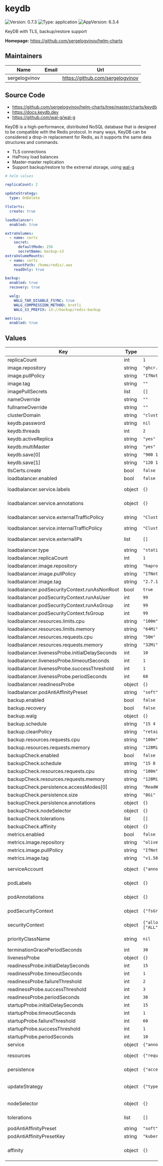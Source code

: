 # keydb

![Version: 0.7.3](https://img.shields.io/badge/Version-0.7.3-informational?style=flat-square) ![Type: application](https://img.shields.io/badge/Type-application-informational?style=flat-square) ![AppVersion: 6.3.4](https://img.shields.io/badge/AppVersion-6.3.4-informational?style=flat-square)

KeyDB with TLS, backup/restore support

**Homepage:** <https://github.com/sergelogvinov/helm-charts>

## Maintainers

| Name | Email | Url |
| ---- | ------ | --- |
| sergelogvinov |  | <https://github.com/sergelogvinov> |

## Source Code

* <https://github.com/sergelogvinov/helm-charts/tree/master/charts/keydb>
* <https://docs.keydb.dev>
* <https://github.com/wal-g/wal-g>

KeyDB is a high-performance, distributed NoSQL database that is designed to be compatible with the Redis protocol. In many ways, KeyDB can be considered a drop-in replacement for Redis, as it supports the same data structures and commands.

* TLS connections
* HaProxy load balances
* Master-master replication
* Support backup/restore to the extrernal storage, using [wal-g](https://github.com/wal-g)

```yaml
# helm values

replicaCount: 2

updateStrategy:
  type: OnDelete

tlsCerts:
  create: true

loadbalancer:
  enabled: true

extraVolumes:
  - name: certs
    secret:
      defaultMode: 256
      secretName: backup-s3
extraVolumeMounts:
  - name: certs
    mountPath: /home/redis/.aws
    readOnly: true

backup:
  enabled: true
  recovery: true

  walg:
    WALG_TAR_DISABLE_FSYNC: true
    WALG_COMPRESSION_METHOD: brotli
    WALG_S3_PREFIX: s3://backup/redis-backup

metrics:
  enabled: true
```

## Values

| Key | Type | Default | Description |
|-----|------|---------|-------------|
| replicaCount | int | `1` |  |
| image.repository | string | `"ghcr.io/sergelogvinov/keydb"` |  |
| image.pullPolicy | string | `"IfNotPresent"` |  |
| image.tag | string | `""` |  |
| imagePullSecrets | list | `[]` |  |
| nameOverride | string | `""` |  |
| fullnameOverride | string | `""` |  |
| clusterDomain | string | `"cluster.local"` |  |
| keydb.password | string | `nil` |  |
| keydb.threads | int | `2` |  |
| keydb.activeReplica | string | `"yes"` |  |
| keydb.multiMaster | string | `"yes"` |  |
| keydb.save[0] | string | `"900 1"` |  |
| keydb.save[1] | string | `"120 100000"` |  |
| tlsCerts.create | bool | `false` |  |
| loadbalancer.enabled | bool | `false` |  |
| loadbalancer.service.labels | object | `{}` | Extra labels for load balancer service. ref: https://kubernetes.io/docs/concepts/overview/working-with-objects/labels/ |
| loadbalancer.service.annotations | object | `{}` | Extra annotations for load balancer service. ref: https://kubernetes.io/docs/concepts/overview/working-with-objects/annotations/ |
| loadbalancer.service.externalTrafficPolicy | string | `"Cluster"` | Traffic policies. ref: https://kubernetes.io/docs/reference/networking/virtual-ips/#traffic-policies |
| loadbalancer.service.internalTrafficPolicy | string | `"Cluster"` |  |
| loadbalancer.service.externalIPs | list | `[]` | Services external IPs. ref: https://kubernetes.io/docs/concepts/services-networking/service/#external-ips |
| loadbalancer.type | string | `"static"` | Type of loadbalancer. Can be dynamic or static |
| loadbalancer.replicaCount | int | `1` |  |
| loadbalancer.image.repository | string | `"haproxy"` |  |
| loadbalancer.image.pullPolicy | string | `"IfNotPresent"` |  |
| loadbalancer.image.tag | string | `"2.7.10-alpine3.18"` |  |
| loadbalancer.podSecurityContext.runAsNonRoot | bool | `true` |  |
| loadbalancer.podSecurityContext.runAsUser | int | `99` |  |
| loadbalancer.podSecurityContext.runAsGroup | int | `99` |  |
| loadbalancer.podSecurityContext.fsGroup | int | `99` |  |
| loadbalancer.resources.limits.cpu | string | `"100m"` |  |
| loadbalancer.resources.limits.memory | string | `"64Mi"` |  |
| loadbalancer.resources.requests.cpu | string | `"50m"` |  |
| loadbalancer.resources.requests.memory | string | `"32Mi"` |  |
| loadbalancer.livenessProbe.initialDelaySeconds | int | `10` |  |
| loadbalancer.livenessProbe.timeoutSeconds | int | `1` |  |
| loadbalancer.livenessProbe.successThreshold | int | `1` |  |
| loadbalancer.livenessProbe.periodSeconds | int | `60` |  |
| loadbalancer.readinessProbe | object | `{}` |  |
| loadbalancer.podAntiAffinityPreset | string | `"soft"` |  |
| backup.enabled | bool | `false` |  |
| backup.recovery | bool | `false` |  |
| backup.walg | object | `{}` |  |
| backup.schedule | string | `"15 4 * * *"` |  |
| backup.cleanPolicy | string | `"retain FULL 7"` |  |
| backup.resources.requests.cpu | string | `"100m"` |  |
| backup.resources.requests.memory | string | `"128Mi"` |  |
| backupCheck.enabled | bool | `false` |  |
| backupCheck.schedule | string | `"15 8 * * *"` |  |
| backupCheck.resources.requests.cpu | string | `"100m"` |  |
| backupCheck.resources.requests.memory | string | `"128Mi"` |  |
| backupCheck.persistence.accessModes[0] | string | `"ReadWriteOnce"` |  |
| backupCheck.persistence.size | string | `"8Gi"` |  |
| backupCheck.persistence.annotations | object | `{}` |  |
| backupCheck.nodeSelector | object | `{}` |  |
| backupCheck.tolerations | list | `[]` |  |
| backupCheck.affinity | object | `{}` |  |
| metrics.enabled | bool | `false` |  |
| metrics.image.repository | string | `"oliver006/redis_exporter"` |  |
| metrics.image.pullPolicy | string | `"IfNotPresent"` |  |
| metrics.image.tag | string | `"v1.58.0"` |  |
| serviceAccount | object | `{"annotations":{},"create":true,"name":""}` | Pods Service Account. ref: https://kubernetes.io/docs/tasks/configure-pod-container/configure-service-account/ |
| podLabels | object | `{}` | Extra labels for pod. ref: https://kubernetes.io/docs/concepts/overview/working-with-objects/labels/ |
| podAnnotations | object | `{}` | Annotations for pod. ref: https://kubernetes.io/docs/concepts/overview/working-with-objects/annotations/ |
| podSecurityContext | object | `{"fsGroup":999,"fsGroupChangePolicy":"OnRootMismatch","runAsGroup":999,"runAsNonRoot":true,"runAsUser":999}` | Pod Security Context. ref: https://kubernetes.io/docs/tasks/configure-pod-container/security-context/#set-the-security-context-for-a-pod |
| securityContext | object | `{"allowPrivilegeEscalation":false,"capabilities":{"drop":["ALL"]},"readOnlyRootFilesystem":true,"seccompProfile":{"type":"RuntimeDefault"}}` | Container Security Context. ref: https://kubernetes.io/docs/tasks/configure-pod-container/security-context/#set-the-security-context-for-a-pod |
| priorityClassName | string | `nil` | Priority Class Name ref: https://kubernetes.io/docs/concepts/configuration/pod-priority-preemption/#priorityclass |
| terminationGracePeriodSeconds | int | `30` |  |
| livenessProbe | object | `{}` |  |
| readinessProbe.initialDelaySeconds | int | `15` |  |
| readinessProbe.timeoutSeconds | int | `1` |  |
| readinessProbe.failureThreshold | int | `2` |  |
| readinessProbe.successThreshold | int | `3` |  |
| readinessProbe.periodSeconds | int | `30` |  |
| startupProbe.initialDelaySeconds | int | `15` |  |
| startupProbe.timeoutSeconds | int | `1` |  |
| startupProbe.failureThreshold | int | `60` |  |
| startupProbe.successThreshold | int | `1` |  |
| startupProbe.periodSeconds | int | `10` |  |
| service | object | `{"annotations":{},"ipFamilies":["IPv4"],"type":"ClusterIP"}` | Service parameters ref: https://kubernetes.io/docs/user-guide/services/ |
| resources | object | `{"requests":{"cpu":"10m","memory":"64Mi"}}` | Resource requests and limits. ref: https://kubernetes.io/docs/user-guide/compute-resources/ |
| persistence | object | `{"accessModes":["ReadWriteOnce"],"annotations":{},"enabled":false,"size":"10Gi"}` | Persistence parameters ref: https://kubernetes.io/docs/user-guide/persistent-volumes/ |
| updateStrategy | object | `{"type":"RollingUpdate"}` | pod deployment update stategy type. ref: https://kubernetes.io/docs/concepts/workloads/controllers/deployment/#updating-a-deployment |
| nodeSelector | object | `{}` | Node labels for pod assignment. ref: https://kubernetes.io/docs/user-guide/node-selection/ |
| tolerations | list | `[]` | Tolerations for pod assignment. ref: https://kubernetes.io/docs/concepts/configuration/taint-and-toleration/ |
| podAntiAffinityPreset | string | `"soft"` | Pod Anti Affinity soft/hard |
| podAntiAffinityPresetKey | string | `"kubernetes.io/hostname"` |  |
| affinity | object | `{}` | Affinity for pod assignment. ref: https://kubernetes.io/docs/concepts/configuration/assign-pod-node/#affinity-and-anti-affinity |


